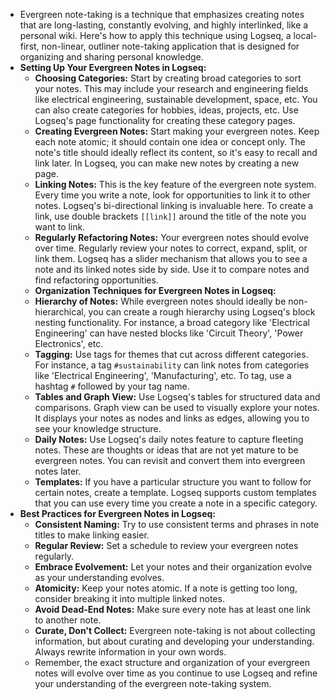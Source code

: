 - Evergreen note-taking is a technique that emphasizes creating notes that are long-lasting, constantly evolving, and highly interlinked, like a personal wiki. Here's how to apply this technique using Logseq, a local-first, non-linear, outliner note-taking application that is designed for organizing and sharing personal knowledge.
- **Setting Up Your Evergreen Notes in Logseq:**
	- **Choosing Categories:** Start by creating broad categories to sort your notes. This may include your research and engineering fields like electrical engineering, sustainable development, space, etc. You can also create categories for hobbies, ideas, projects, etc. Use Logseq's page functionality for creating these category pages.
	- **Creating Evergreen Notes:** Start making your evergreen notes. Keep each note atomic; it should contain one idea or concept only. The note's title should ideally reflect its content, so it's easy to recall and link later. In Logseq, you can make new notes by creating a new page.
	- **Linking Notes:** This is the key feature of the evergreen note system. Every time you write a note, look for opportunities to link it to other notes. Logseq's bi-directional linking is invaluable here. To create a link, use double brackets `[[link]]` around the title of the note you want to link.
	- **Regularly Refactoring Notes:** Your evergreen notes should evolve over time. Regularly review your notes to correct, expand, split, or link them. Logseq has a slider mechanism that allows you to see a note and its linked notes side by side. Use it to compare notes and find refactoring opportunities.
	- **Organization Techniques for Evergreen Notes in Logseq:**
	- **Hierarchy of Notes:** While evergreen notes should ideally be non-hierarchical, you can create a rough hierarchy using Logseq's block nesting functionality. For instance, a broad category like 'Electrical Engineering' can have nested blocks like 'Circuit Theory', 'Power Electronics', etc.
	- **Tagging:** Use tags for themes that cut across different categories. For instance, a tag `#sustainability` can link notes from categories like 'Electrical Engineering', 'Manufacturing', etc. To tag, use a hashtag `#` followed by your tag name.
	- **Tables and Graph View:** Use Logseq's tables for structured data and comparisons. Graph view can be used to visually explore your notes. It displays your notes as nodes and links as edges, allowing you to see your knowledge structure.
	- **Daily Notes:** Use Logseq's daily notes feature to capture fleeting notes. These are thoughts or ideas that are not yet mature to be evergreen notes. You can revisit and convert them into evergreen notes later.
	- **Templates:** If you have a particular structure you want to follow for certain notes, create a template. Logseq supports custom templates that you can use every time you create a note in a specific category.
- **Best Practices for Evergreen Notes in Logseq:**
	- **Consistent Naming:** Try to use consistent terms and phrases in note titles to make linking easier.
	- **Regular Review:** Set a schedule to review your evergreen notes regularly.
	- **Embrace Evolvement:** Let your notes and their organization evolve as your understanding evolves.
	- **Atomicity:** Keep your notes atomic. If a note is getting too long, consider breaking it into multiple linked notes.
	- **Avoid Dead-End Notes:** Make sure every note has at least one link to another note.
	- **Curate, Don't Collect:** Evergreen note-taking is not about collecting information, but about curating and developing your understanding. Always rewrite information in your own words.
	- Remember, the exact structure and organization of your evergreen notes will evolve over time as you continue to use Logseq and refine your understanding of the evergreen note-taking system.